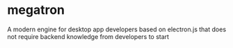 # megatron
A modern engine for desktop app developers based on electron.js that does not require backend knowledge from developers to start
